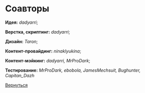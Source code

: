 Соавторы
===

**Идея:**  *dadyarri*;

**Верстка, скриптинг:** *dadyarri*;

**Дизайн:** *Taron*;

**Контент-провайдинг:** *ninaklyukina*;

**Контент-мэйкинг:** *dadyarri, MrProDark*;

**Тестирование:** *MrProDark, ebobola, JamesMechsuit, Bughunter, Capitan_Dazh*

[Вернуться](../blob/master/README.md)
